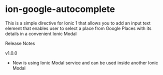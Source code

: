 # ion-google-autocomplete

This is a simple directive for Ionic 1 that allows you to add an input text element that enables user to select a place from Google Places with its details in a convenient Ionic Modal

Release Notes

v1.0.0
- Now is using Ionic Modal service and can be used inside another Ionic Modal
